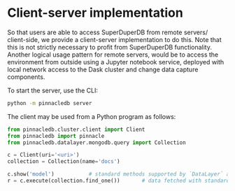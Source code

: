 # Client-server implementation

So that users are able to access SuperDuperDB from remote servers/ client-side, 
we provide a client-server implementation to do this. Note that this is not
strictly necessary to profit from SuperDuperDB functionality. Another
logical usage pattern for remote servers, would be to access the environment
from outside using a Jupyter notebook service, deployed with local 
network access to the Dask cluster and change data capture components.

To start the server, use the CLI:

```bash
python -m pinnacledb server
```

The client may be used from a Python program as follows:

```python
from pinnacledb.cluster.client import Client
from pinnacledb import pinnacle
from pinnacledb.datalayer.mongodb.query import Collection

c = Client(uri='<uri>')
collection = Collection(name='docs')

c.show('model')           # standard methods supported by `DataLayer` are accessible here
r = c.execute(collection.find_one())       # data fetched with standard queries
```